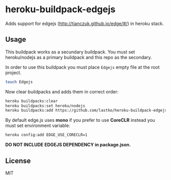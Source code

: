 # heroku-buildpack-edgejs

Adds support for edgejs (http://tjanczuk.github.io/edge/#/) in heroku stack.

## Usage

This buildpack works as a secundary buildpack. You must set heroku/nodejs as a primary buildpack and this repo as the secondary.

In order to use this buildpack you must place `Edgejs` empty file at the root project.

```bash
touch Edgejs
```
Now clear buildpacks and adds them in correct order:

```bash
heroku buildpacks:clear
heroku buildpacks:set heroku/nodejs
heroku buildpacks:add https://github.com/lastko/heroku-buildpack-edgejs
```

By default edge.js uses **mono** if you prefer to use **CoreCLR** instead you must set environment variable:

```bash
heroku config:add EDGE_USE_CORECLR=1
```

**DO NOT INCLUDE EDGEJS DEPENDENCY in package.json.**

## License

MIT
